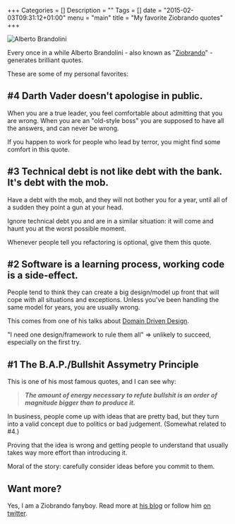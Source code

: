 +++
Categories = []
Description = ""
Tags = []
date = "2015-02-03T09:31:12+01:00"
menu = "main"
title = "My favorite Ziobrando quotes"
+++

![Alberto Brandolini](https://pbs.twimg.com/profile_images/368502356/PC272620-1.jpg)

Every once in a while Alberto Brandolini - also known as "[Ziobrando](https://twitter.com/ziobrando)" - generates brilliant quotes.

These are some of my personal favorites:

## #4 Darth Vader doesn't apologise in public.

When you are a true leader, you feel comfortable about admitting that you are wrong. When you are an "old-style boss" you are supposed to have all the answers, and can never be wrong. 

If you happen to work for people who lead by terror, you might find some comfort in this quote.


## #3 Technical debt is not like debt with the bank. It's debt with the mob.

Have a debt with the mob, and they will not bother you for a year, until all of a sudden they point a gun at your head.

Ignore technical debt you and are in a similar situation: it will come and haunt you at the worst possible moment.

Whenever people tell you refactoring is optional, give them this quote.



## #2 Software is a learning process, working code is a side-effect.

People tend to think they can create a big design/model up front that will cope with all situations and exceptions. Unless you've been handling the same model for years, you are usually wrong.

This comes from one of his talks about [Domain Driven Design](http://en.wikipedia.org/wiki/Domain-driven_design).

"I need one design/framework to rule them all" => unlikely to succeed, especially on the first try.


## #1 The B.A.P./Bullshit Assymetry Principle

This is one of his most famous quotes, and I can see why:

> _**The amount of energy necessary to refute bullshit is an order of magnitude bigger than to produce it.**_

In business, people come up with ideas that are pretty bad, but they turn into a valid concept due to politics or bad judgement. (Somewhat related to #4.)

Proving that the idea is wrong and getting people to understand that usually takes way more effort than introducing it.

Moral of the story: carefully consider ideas before you commit to them.


## Want more?

Yes, I am a Ziobrando fanyboy. Read more at [his blog](http://ziobrando.blogspot.com/) or follow him [on twitter](https://twitter.com/ziobrando).

